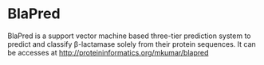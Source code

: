 # BlaPred
BlaPred is a support vector machine based three-tier prediction system to predict and classify β-lactamase solely from their protein sequences. It can be accesses at http://proteininformatics.org/mkumar/blapred
